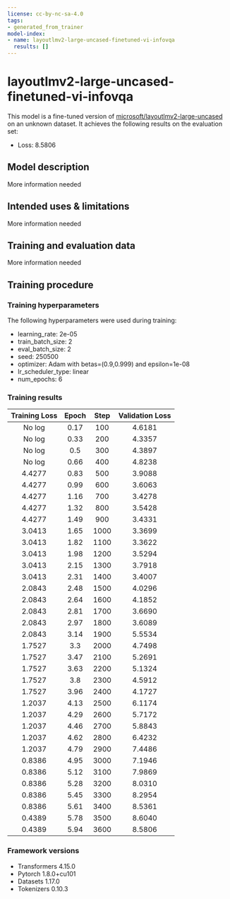 ```yaml
---
license: cc-by-nc-sa-4.0
tags:
- generated_from_trainer
model-index:
- name: layoutlmv2-large-uncased-finetuned-vi-infovqa
  results: []
---
```


<!-- This model card has been generated automatically according to the information the Trainer had access to. You
should probably proofread and complete it, then remove this comment. -->

# layoutlmv2-large-uncased-finetuned-vi-infovqa

This model is a fine-tuned version of [microsoft/layoutlmv2-large-uncased](https://huggingface.co/microsoft/layoutlmv2-large-uncased) on an unknown dataset.
It achieves the following results on the evaluation set:
- Loss: 8.5806

## Model description

More information needed

## Intended uses & limitations

More information needed

## Training and evaluation data

More information needed

## Training procedure

### Training hyperparameters

The following hyperparameters were used during training:
- learning_rate: 2e-05
- train_batch_size: 2
- eval_batch_size: 2
- seed: 250500
- optimizer: Adam with betas=(0.9,0.999) and epsilon=1e-08
- lr_scheduler_type: linear
- num_epochs: 6

### Training results

| Training Loss | Epoch | Step | Validation Loss |
|:-------------:|:-----:|:----:|:---------------:|
| No log        | 0.17  | 100  | 4.6181          |
| No log        | 0.33  | 200  | 4.3357          |
| No log        | 0.5   | 300  | 4.3897          |
| No log        | 0.66  | 400  | 4.8238          |
| 4.4277        | 0.83  | 500  | 3.9088          |
| 4.4277        | 0.99  | 600  | 3.6063          |
| 4.4277        | 1.16  | 700  | 3.4278          |
| 4.4277        | 1.32  | 800  | 3.5428          |
| 4.4277        | 1.49  | 900  | 3.4331          |
| 3.0413        | 1.65  | 1000 | 3.3699          |
| 3.0413        | 1.82  | 1100 | 3.3622          |
| 3.0413        | 1.98  | 1200 | 3.5294          |
| 3.0413        | 2.15  | 1300 | 3.7918          |
| 3.0413        | 2.31  | 1400 | 3.4007          |
| 2.0843        | 2.48  | 1500 | 4.0296          |
| 2.0843        | 2.64  | 1600 | 4.1852          |
| 2.0843        | 2.81  | 1700 | 3.6690          |
| 2.0843        | 2.97  | 1800 | 3.6089          |
| 2.0843        | 3.14  | 1900 | 5.5534          |
| 1.7527        | 3.3   | 2000 | 4.7498          |
| 1.7527        | 3.47  | 2100 | 5.2691          |
| 1.7527        | 3.63  | 2200 | 5.1324          |
| 1.7527        | 3.8   | 2300 | 4.5912          |
| 1.7527        | 3.96  | 2400 | 4.1727          |
| 1.2037        | 4.13  | 2500 | 6.1174          |
| 1.2037        | 4.29  | 2600 | 5.7172          |
| 1.2037        | 4.46  | 2700 | 5.8843          |
| 1.2037        | 4.62  | 2800 | 6.4232          |
| 1.2037        | 4.79  | 2900 | 7.4486          |
| 0.8386        | 4.95  | 3000 | 7.1946          |
| 0.8386        | 5.12  | 3100 | 7.9869          |
| 0.8386        | 5.28  | 3200 | 8.0310          |
| 0.8386        | 5.45  | 3300 | 8.2954          |
| 0.8386        | 5.61  | 3400 | 8.5361          |
| 0.4389        | 5.78  | 3500 | 8.6040          |
| 0.4389        | 5.94  | 3600 | 8.5806          |


### Framework versions

- Transformers 4.15.0
- Pytorch 1.8.0+cu101
- Datasets 1.17.0
- Tokenizers 0.10.3

